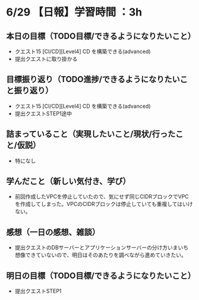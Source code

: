 # 6/29 【日報】学習時間 ：3h
## 本日の目標（TODO目標/できるようになりたいこと）
- クエスト15 [CI/CD][Level4] CD を構築できる(advanced)
- 提出クエストに取り掛かる
## 目標振り返り（TODO進捗/できるようになりたいこと振り返り）
- クエスト15 [CI/CD][Level4] CD を構築できる(advanced)
- 提出クエストSTEP1途中
## 詰まっていること（実現したいこと/現状/行ったこと/仮説）
- 特になし
## 学んだこと（新しい気付き、学び）
- 前回作成したVPCを停止していたので、気にせず同じCIDRブロックでVPCを作成してしまった。VPCのCIDRブロックは停止していても重複してはいけない。
## 感想（一日の感想、雑談）
- 提出クエストのDBサーバーとアプリケーションサーバーの分け方いまいち想像できていないので、明日はそのあたりを調べながら進めていきたい。
## 明日の目標（TODO目標/できるようになりたいこと）
- 提出クエストSTEP1
